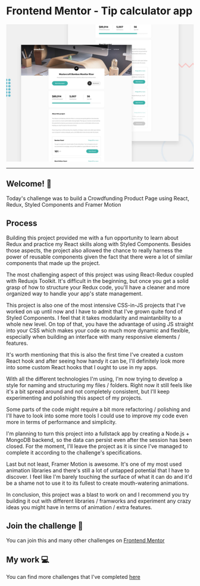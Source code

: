 # Frontend Mentor - Tip calculator app

![Design preview for the Crowdfunding product page coding challenge](./design/desktop-preview.jpg)

---
## Welcome! 👋

Today's challenge was to build a Crowdfunding Product Page using React, Redux, Styled Components and Framer Motion

## Process

Building this project provided me with a fun opportunity to learn about Redux and practice my React skills along with Styled Components. Besides those aspects, the project also allowed the chance to really harness the power of reusable components given the fact that there were a lot of similar components that made up the project.

The most challenging aspect of this project was using React-Redux coupled with Reduxjs Toolkit. It's difficult in the beginning, but once you get a solid grasp of how to structure your Redux code, you'll have a cleaner and more organized way to handle your app's state management. 

This project is also one of the most intensive CSS-in-JS projects that I've worked on up until now and I have to admit that I've grown quite fond of Styled Components. I feel that it takes modularity and maintanbility to a whole new level. On top of that, you have the advantage of using JS straight into your CSS which makes your code so much more dynamic and flexible, especially when building an interface with many responsive elements / features. 

It's worth mentioning that this is also the first time I've created a custom React hook and after seeing how handy it can be, I'll definitely look more into some custom React hooks that I ought to use in my apps.

With all the different technologies I'm using, I'm now trying to develop a style for naming and structuring my files / folders. Right now it still feels like it's a bit spread around and not completely consistent, but I'll keep experimenting and polishing this aspect of my projects. 

Some parts of the code might require a bit more refactoring / polishing and I'll have to look into some more tools I could use to improve my code even more in terms of performance and simplicity. 

I'm planning to turn this project into a fullstack app by creating a Node.js + MongoDB backend, so the data can persist even after the session has been closed. For the moment, I'll leave the project as it is since I've managed to complete it according to the challenge's specifications.

Last but not least, Framer Motion is awesome. It's one of my most used animation libraries and there's still a lot of untapped potential that I have to discover. I feel like I'm barely touching the surface of what it can do and it'd be a shame not to use it to its fullest to create mouth-watering animations.

In conclusion, this project was a blast to work on and I recommend you try building it out with different libraries / framworks and experiment any crazy ideas you might have in terms of animation / extra features. 

## Join the challenge 💪

You can join this and many other challenges on [Frontend Mentor](https://www.frontendmentor.io/)

## My work 💻

You can find more challenges that I've completed [here](https://www.frontendmentor.io/profile/Remus432)
